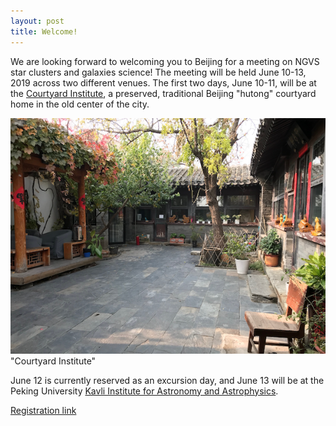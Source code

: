 ```yaml
---
layout: post
title: Welcome!
---
```


We are looking forward to welcoming you to Beijing for a meeting on NGVS star clusters and galaxies science! The meeting will be held June 10-13, 2019 across two different venues. The first two days, June 10-11, will be at the [Courtyard Institute](http://www.courtyardinstitute.com/?page_id=778&lang=en), a preserved, traditional Beijing "hutong" courtyard home in the old center of the city. 

![alt text](https://github.com/ngvs2019/ngvs2019.github.io/blob/master/images/courtyard_small.png) "Courtyard Institute"

June 12 is currently reserved as an excursion day, and June 13 will be at the Peking University [Kavli Institute for Astronomy and Astrophysics](http://kiaa.pku.edu.cn).

<a href="https://ko.surveymonkey.com/r/BM7CKG7" target="_blank">Registration link</a>
